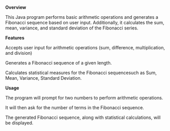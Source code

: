 **Overview**

This Java program performs basic arithmetic operations and generates a Fibonacci sequence based on user input. Additionally, it calculates the sum, mean, variance, and standard deviation of the Fibonacci series.

**Features**

Accepts user input for arithmetic operations (sum, difference, multiplication, and division)

Generates a Fibonacci sequence of a given length.

Calculates statistical measures for the Fibonacci sequencesuch as Sum, Mean, Variance, Standard Deviation.

**Usage**

The program will prompt for two numbers to perform arithmetic operations.

It will then ask for the number of terms in the Fibonacci sequence.

The generated Fibonacci sequence, along with statistical calculations, will be displayed.
